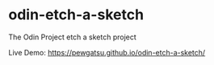 # odin-etch-a-sketch
The Odin Project etch a sketch project


Live Demo:
https://pewgatsu.github.io/odin-etch-a-sketch/
